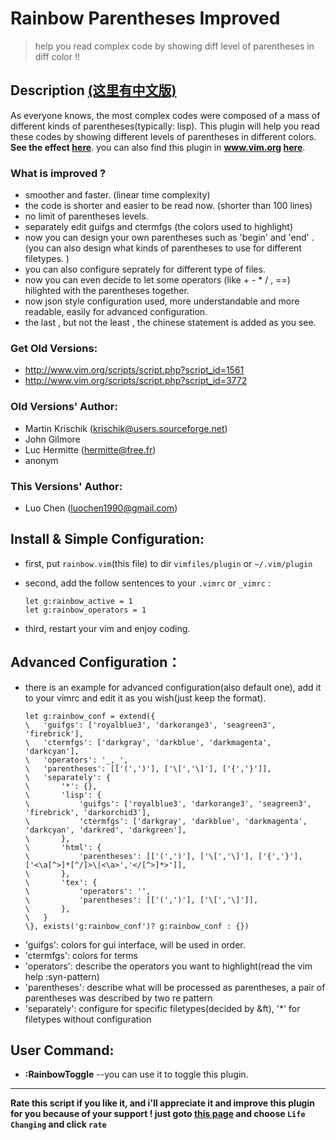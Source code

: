 Rainbow Parentheses Improved 
===
>	help you read complex code by showing diff level of parentheses in diff color !! 

Description [(这里有中文版)](https://github.com/luochen1990/rainbow/blob/master/README_zh.md)
-------------------------------------------------------------------------------------------------------- 

As everyone knows, the most complex codes were composed of a mass of different kinds of parentheses(typically: lisp). 
This plugin will help you read these codes by showing different levels of parentheses in different colors. 
**See the effect [here](http://vim.wikia.com/wiki/Script:4176)**.
you can also find this plugin in **www.vim.org [here](http://www.vim.org/scripts/script.php?script_id=4176)**.

### What is improved ? 

- smoother and faster. (linear time complexity) 
- the code is shorter and easier to be read now. (shorter than 100 lines) 
- no limit of parentheses levels. 
- separately edit guifgs and ctermfgs (the colors used to highlight) 
- now you can design your own parentheses  such as 'begin' and 'end' . (you can also design  what kinds of parentheses to use for different filetypes. ) 
- you can also configure seprately for different type of files. 
- now you can even decide to let some operators (like + - * / , ==) hilighted with the parentheses together.
- now json style configuration used, more understandable and more readable, easily for advanced configuration.
- the last , but not the least , the chinese statement is added as you see. 

### Get Old Versions: 
- http://www.vim.org/scripts/script.php?script_id=1561 
- http://www.vim.org/scripts/script.php?script_id=3772 

### Old Versions' Author: 
- Martin Krischik (krischik@users.sourceforge.net) 
- John Gilmore 
- Luc Hermitte (hermitte@free.fr) 
- anonym 

### This Versions' Author: 
- Luo Chen (luochen1990@gmail.com) 

Install & Simple Configuration:
-------------------------------------------------------------------------------------------------------- 

- first, put `rainbow.vim`(this file) to dir `vimfiles/plugin` or `~/.vim/plugin`
- second, add the follow sentences to your `.vimrc` or `_vimrc` :
	
	```vim
	let g:rainbow_active = 1
	let g:rainbow_operators = 1
	```

- third, restart your vim and enjoy coding.


Advanced Configuration：
-------------------------------------------------------------------------------------------------------- 

- there is an example for advanced configuration(also default one), add it to your vimrc and edit it as you wish(just keep the format).
	```vim
	let g:rainbow_conf = extend({
	\	'guifgs': ['royalblue3', 'darkorange3', 'seagreen3', 'firebrick'],
	\	'ctermfgs': ['darkgray', 'darkblue', 'darkmagenta', 'darkcyan'],
	\	'operators': '_,_',
	\	'parentheses': [['(',')'], ['\[','\]'], ['{','}']],
	\	'separately': {
	\		'*': {},
	\		'lisp': {
	\			'guifgs': ['royalblue3', 'darkorange3', 'seagreen3', 'firebrick', 'darkorchid3'],
	\			'ctermfgs': ['darkgray', 'darkblue', 'darkmagenta', 'darkcyan', 'darkred', 'darkgreen'],
	\		},
	\		'html': {
	\			'parentheses': [['(',')'], ['\[','\]'], ['{','}'], ['<\a[^>]*[^/]>\|<\a>','</[^>]*>']],
	\		},
	\		'tex': {
	\			'operators': '',
	\			'parentheses': [['(',')'], ['\[','\]']],
	\		},
	\	}
	\}, exists('g:rainbow_conf')? g:rainbow_conf : {})
	```
- 'guifgs': colors for gui interface, will be used in order.
- 'ctermfgs': colors for terms
- 'operators': describe the operators you want to highlight(read the vim help :syn-pattern)
- 'parentheses': describe what will be processed as parentheses, a pair of parentheses was described by two re pattern
- 'separately': configure for specific filetypes(decided by &ft), '\*' for filetypes without configuration


User Command:
-------------------------------------------------------------------------------------------------------- 

- **:RainbowToggle**		--you can use it to toggle this plugin.

-------------------------------------------------------------------------------------------------------- 
**Rate this script if you like it, 
and i'll appreciate it and improve this plugin for you because of your support ! 
just goto [this page](http://www.vim.org/scripts/script.php?script_id=4176) and choose `Life Changing` and click `rate`**
 
